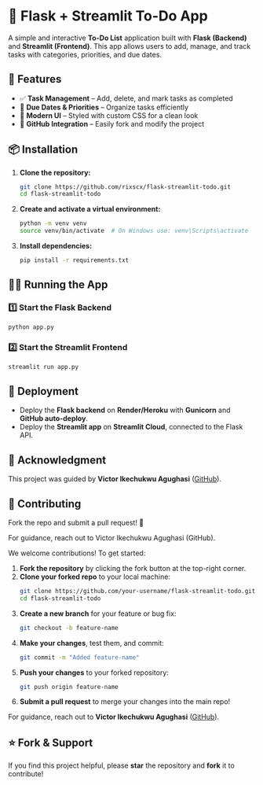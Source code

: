 # 📌 Flask + Streamlit To-Do App

A simple and interactive **To-Do List** application built with **Flask (Backend)** and **Streamlit (Frontend)**. This app allows users to add, manage, and track tasks with categories, priorities, and due dates.

## 🚀 Features

- ✅ **Task Management** – Add, delete, and mark tasks as completed
- 📅 **Due Dates & Priorities** – Organize tasks efficiently
- 🎨 **Modern UI** – Styled with custom CSS for a clean look
- 🔗 **GitHub Integration** – Easily fork and modify the project

## 📦 Installation

1. **Clone the repository:**

   ```sh
   git clone https://github.com/rixscx/flask-streamlit-todo.git
   cd flask-streamlit-todo
   ```

2. **Create and activate a virtual environment:**

   ```sh
   python -m venv venv
   source venv/bin/activate  # On Windows use: venv\Scripts\activate
   ```

3. **Install dependencies:**

   ```sh
   pip install -r requirements.txt
   ```

## 🏃‍♂️ Running the App

### 1️⃣ Start the Flask Backend

```sh
python app.py
```

### 2️⃣ Start the Streamlit Frontend

```sh
streamlit run app.py
```

## 🔧 Deployment

- Deploy the **Flask backend** on **Render/Heroku** with **Gunicorn** and **GitHub auto-deploy**.
- Deploy the **Streamlit app** on **Streamlit Cloud**, connected to the Flask API.

## 🤝 Acknowledgment

This project was guided by **Victor Ikechukwu Agughasi** ([GitHub](https://github.com/Victor-Ikechukwu)).

## 🤝 Contributing

Fork the repo and submit a pull request! 🚀

For guidance, reach out to Victor Ikechukwu Agughasi (GitHub).



We welcome contributions! To get started:

1. **Fork the repository** by clicking the fork button at the top-right corner.
2. **Clone your forked repo** to your local machine:
   ```sh
   git clone https://github.com/your-username/flask-streamlit-todo.git
   cd flask-streamlit-todo
   ```
3. **Create a new branch** for your feature or bug fix:
   ```sh
   git checkout -b feature-name
   ```
4. **Make your changes**, test them, and commit:
   ```sh
   git commit -m "Added feature-name"
   ```
5. **Push your changes** to your forked repository:
   ```sh
   git push origin feature-name
   ```
6. **Submit a pull request** to merge your changes into the main repo!

For guidance, reach out to **Victor Ikechukwu Agughasi** ([GitHub](https://github.com/Victor-Ikechukwu)).

## ⭐ Fork & Support

If you find this project helpful, please **star** the repository and **fork** it to contribute!




